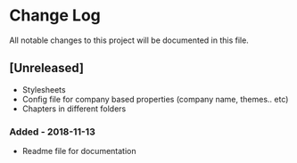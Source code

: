 # Change Log
All notable changes to this project will be documented in this file.


## [Unreleased]
 - Stylesheets
 - Config file for company based properties (company name, themes.. etc)
 - Chapters in different folders

### Added - 2018-11-13
- Readme file for documentation
